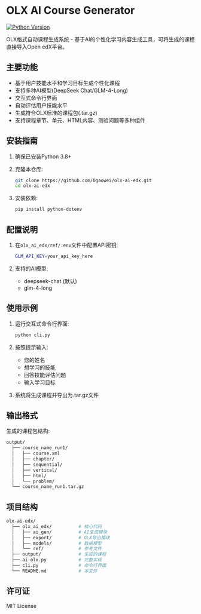 # OLX AI Course Generator

[![Python Version](https://img.shields.io/badge/python-3.8+-blue.svg)](https://www.python.org/downloads/)

OLX格式自动课程生成系统 - 基于AI的个性化学习内容生成工具，可将生成的课程直接导入Open edX平台。

## 主要功能

- 基于用户技能水平和学习目标生成个性化课程
- 支持多种AI模型(DeepSeek Chat/GLM-4-Long)
- 交互式命令行界面
- 自动评估用户技能水平
- 生成符合OLX标准的课程包(.tar.gz)
- 支持课程章节、单元、HTML内容、测验问题等多种组件

## 安装指南

1. 确保已安装Python 3.8+
2. 克隆本仓库:

   ```bash
   git clone https://github.com/0gaowei/olx-ai-edx.git
   cd olx-ai-edx
   ```

3. 安装依赖:

   ```bash
   pip install python-dotenv
   ```

## 配置说明

1. 在`olx_ai_edx/ref/.env`文件中配置API密钥:

   ```bash
   GLM_API_KEY=your_api_key_here
   ```

2. 支持的AI模型:
   - deepseek-chat (默认)
   - glm-4-long

## 使用示例

1. 运行交互式命令行界面:

   ```bash
   python cli.py
   ```

2. 按照提示输入:
   - 您的姓名
   - 想学习的技能
   - 回答技能评估问题
   - 输入学习目标

3. 系统将生成课程并导出为.tar.gz文件

## 输出格式

生成的课程包结构:

```bash
output/
  ├── course_name_run1/
  │   ├── course.xml
  │   ├── chapter/
  │   ├── sequential/
  │   ├── vertical/
  │   ├── html/
  │   └── problem/
  └── course_name_run1.tar.gz
```

## 项目结构

```bash
olx-ai-edx/
  ├── olx_ai_edx/          # 核心代码
  │   ├── ai_gen/          # AI生成模块
  │   ├── export/          # OLX导出模块
  │   ├── models/          # 数据模型
  │   └── ref/             # 参考文件
  ├── output/              # 生成的课程
  ├── ai-olx.py            # 完整实现
  ├── cli.py               # 命令行界面
  └── README.md            # 本文件
```

## 许可证

MIT License

